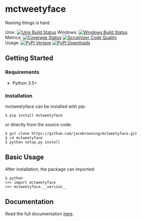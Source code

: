 # mctweetyface

Naming things is hard.

Unix: [![Unix Build Status](http://img.shields.io/travis/jacebrowning/mctweetyface/master.svg)](https://travis-ci.org/jacebrowning/mctweetyface) Windows: [![Windows Build Status](https://img.shields.io/appveyor/ci/jacebrowning/mctweetyface.svg)](https://ci.appveyor.com/project/jacebrowning/mctweetyface)<br>Metrics: [![Coverage Status](http://img.shields.io/coveralls/jacebrowning/mctweetyface/master.svg)](https://coveralls.io/r/jacebrowning/mctweetyface) [![Scrutinizer Code Quality](http://img.shields.io/scrutinizer/g/jacebrowning/mctweetyface.svg)](https://scrutinizer-ci.com/g/jacebrowning/mctweetyface/?branch=master)<br>Usage: [![PyPI Version](http://img.shields.io/pypi/v/mctweetyface.svg)](https://pypi.python.org/pypi/mctweetyface) [![PyPI Downloads](http://img.shields.io/pypi/dm/mctweetyface.svg)](https://pypi.python.org/pypi/mctweetyface)

## Getting Started

### Requirements

* Python 3.5+

### Installation

mctweetyface can be installed with pip:

```
$ pip install mctweetyface
```

or directly from the source code:

```
$ git clone https://github.com/jacebrowning/mctweetyface.git
$ cd mctweetyface
$ python setup.py install
```

## Basic Usage

After installation, the package can imported:

```
$ python
>>> import mctweetyface
>>> mctweetyface.__version__
```

## Documentation

Read the full documentation [here](http://jacebrowning.github.io/mctweetyface).
